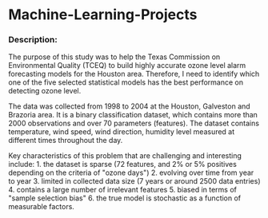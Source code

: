 # Machine-Learning-Projects

### Description: 

The purpose of this study was to help the Texas Commission on Environmental Quality (TCEQ) to build highly accurate ozone level alarm forecasting models for the Houston area. Therefore, I need to identify which one of the five selected statistical models has the best performance on detecting ozone level.

The data was collected from 1998 to 2004 at the Houston, Galveston and Brazoria area. It is a binary classification dataset, which contains more than 2000 observations and over 70 parameters (features). The dataset contains temperature, wind speed, wind direction, humidity level measured at different times throughout the day. 

Key characteristics of this problem that are challenging and interesting include:
    1. the dataset is sparse (72 features, and 2% or 5% positives depending on the criteria of "ozone days")
    2. evolving over time from year to year
    3. limited in collected data size (7 years or around 2500 data entries)
    4. contains a large number of irrelevant features
    5. biased in terms of "sample selection bias"
    6. the true model is stochastic as a function of measurable factors. 


